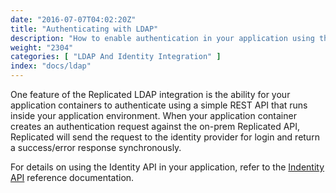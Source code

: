 ```yaml
---
date: "2016-07-07T04:02:20Z"
title: "Authenticating with LDAP"
description: "How to enable authentication in your application using the Replicated LDAP connector"
weight: "2304"
categories: [ "LDAP And Identity Integration" ]
index: "docs/ldap"
---
```


One feature of the Replicated LDAP integration is the ability for your application containers to authenticate using a simple REST API that runs inside your application environment. When your application container creates an authentication request against the on-prem Replicated API, Replicated will send the request to the identity provider for login and return a success/error response synchronously.

For details on using the Identity API in your application, refer to the [Indentity API](/api/integration-api/identity-api/) reference documentation.